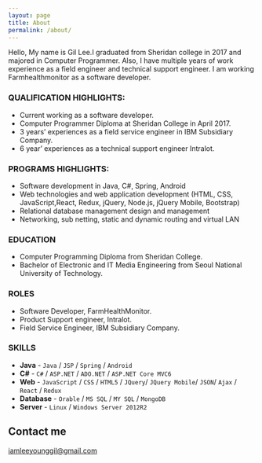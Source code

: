 ```yaml
---
layout: page
title: About
permalink: /about/
---
```


Hello, My name is Gil Lee.I graduated from Sheridan college in 2017 and majored in Computer Programmer. Also, I have multiple years of work experience as a field engineer and technical support engineer. I am working Farmhealthmonitor as a software developer. 

### QUALIFICATION HIGHLIGHTS:

- Current working as a software developer.
- Computer Programmer Diploma at Sheridan College in April 2017.
- 3 years’ experiences as a field service engineer in IBM Subsidiary Company.
- 6 year’ experiences as a technical support engineer Intralot.

### PROGRAMS HIGHLIGHTS:
- Software development in Java, C#, Spring, Android
- Web technologies and web application development (HTML, CSS, JavaScript,React, Redux, jQuery, Node.js, jQuery Mobile, Bootstrap)
- Relational database management design and management
- Networking, sub netting, static and dynamic routing and virtual LAN

### EDUCATION

* Computer Programming Diploma from Sheridan College.
* Bachelor of Electronic and IT Media Engineering from Seoul National University of Technology.


### ROLES

* Software Developer, FarmHealthMonitor.
* Product Support engineer, Intralot.
* Field Service Engineer, IBM Subsidiary Company.

### SKILLS

* **Java** - `Java` / `JSP` / `Spring` / `Android`
* **C#** - `C#` / `ASP.NET` / `ADO.NET` / `ASP.NET Core MVC6`
* **Web** - `JavaScript` / `CSS` / `HTML5` / `JQuery`/ `JQuery Mobile`/ `JSON`/ `Ajax` / `React` / `Redux`
* **Database** - `Orable` / `MS SQL` / `MY SQL` / `MongoDB`
* **Server** - `Linux` / `Windows Server 2012R2`
   


## Contact me

[iamleeyounggil@gmail.com](mailto:iamleeyounggil@gmail.com)